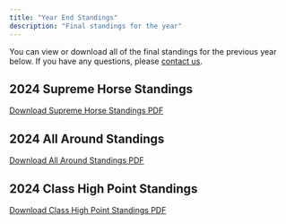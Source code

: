 ```yaml
---
title: "Year End Standings"
description: "Final standings for the year"
---
```


You can view or download all of the final standings for the previous year below. If you have any questions, please [contact us](/contact).

## 2024 Supreme Horse Standings

<object data="/files/2024-10-07_supreme_horse.pdf" type="application/pdf" style="width: 100%; height: 500px;">
  <a href="/files/2024-10-07_supreme_horse.pdf">Download Supreme Horse Standings PDF</a>
</object>

## 2024 All Around Standings

<object data="/files/2024-10-07_all_around.pdf" type="application/pdf" style="width: 100%; height: 500px;">
  <a href="/files/2024-10-07_all_around.pdf">Download All Around Standings PDF</a>
</object>

## 2024 Class High Point Standings

<object data="/files/2024-10-07_class_standings.pdf" type="application/pdf" style="width: 100%; height: 500px;">
  <a href="/files/2024-10-07_class_standings.pdf">Download Class High Point Standings PDF</a>
</object>
